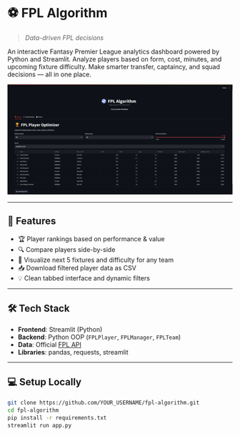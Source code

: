 # ⚽ FPL Algorithm

> *Data-driven FPL decisions*

An interactive Fantasy Premier League analytics dashboard powered by Python and Streamlit. Analyze players based on form, cost, minutes, and upcoming fixture difficulty. Make smarter transfer, captaincy, and squad decisions — all in one place.

![screenshot](FPLAnalyst.png) <!-- Replace with your own image later -->

---

## 🚀 Features

- 🏆 Player rankings based on performance & value
- 🔍 Compare players side-by-side
- 📅 Visualize next 5 fixtures and difficulty for any team
- 📥 Download filtered player data as CSV
- 💡 Clean tabbed interface and dynamic filters

---

## 🛠️ Tech Stack

- **Frontend**: Streamlit (Python)
- **Backend**: Python OOP (`FPLPlayer`, `FPLManager`, `FPLTeam`)
- **Data**: Official [FPL API](https://fantasy.premierleague.com/api/)
- **Libraries**: pandas, requests, streamlit

---

## 💻 Setup Locally

```bash
git clone https://github.com/YOUR_USERNAME/fpl-algorithm.git
cd fpl-algorithm
pip install -r requirements.txt
streamlit run app.py
